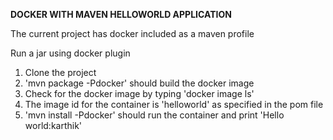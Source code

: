 **DOCKER WITH MAVEN HELLOWORLD APPLICATION**

The current project has docker included as a maven profile

Run a jar using docker plugin

1. Clone the project
2. 'mvn package -Pdocker' should build the docker image
3. Check for the docker image by typing 'docker image ls'
4. The image id for the container is 'helloworld' as specified in the pom file
5. 'mvn install -Pdocker' should run the container and print 'Hello world:karthik'